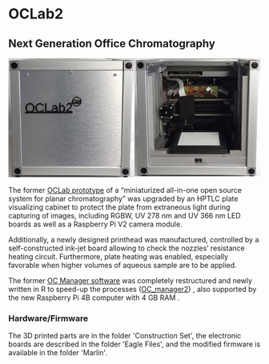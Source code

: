 # OCLab2
## Next Generation Office Chromatography

![OCLab2](OCLab2.png)

The former [OCLab prototype](https://github.com/OfficeChromatography/OCLab) of a “miniaturized all-in-one open
 source system for planar chromatography” was upgraded by an HPTLC plate visualizing cabinet to protect the 
 plate from extraneous light during capturing of images, including RGBW, UV 278 nm and UV 366 nm LED boards 
 as well as a Raspberry Pi V2 camera module. 
 
 Additionally, a newly designed printhead was manufactured, 
 controlled by a self-constructed ink-jet board allowing to check the nozzles’ resistance heating circuit. 
 Furthermore, plate heating was enabled, especially favorable when higher volumes of aqueous sample are to 
 be applied. 
 
 The former [OC Manager software](https://github.com/OfficeChromatography/OC_manager) was completely 
 restructured and newly written in R to speed-up the processes ([OC_manager2](https://github.com/OfficeChromatography/oc_manager2))
 , also supported by the new Raspberry Pi 4B computer with 4 GB RAM .


### Hardware/Firmware
The 3D printed parts are in the folder 'Construction Set', the electronic boards are described in the folder 
'Eagle Files', and the modified firmware is available in the folder 'Marlin'.

